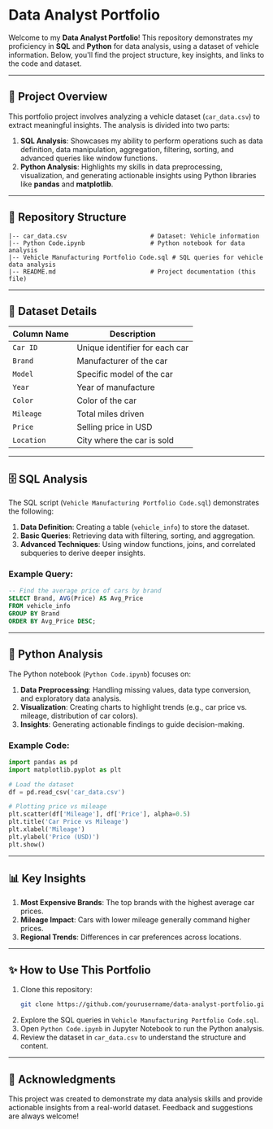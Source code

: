 # Data Analyst Portfolio

Welcome to my **Data Analyst Portfolio**! This repository demonstrates my proficiency in **SQL** and **Python** for data analysis, using a dataset of vehicle information. Below, you'll find the project structure, key insights, and links to the code and dataset.

---

## 🚗 **Project Overview**

This portfolio project involves analyzing a vehicle dataset (`car_data.csv`) to extract meaningful insights. The analysis is divided into two parts:

1. **SQL Analysis**: Showcases my ability to perform operations such as data definition, data manipulation, aggregation, filtering, sorting, and advanced queries like window functions.
2. **Python Analysis**: Highlights my skills in data preprocessing, visualization, and generating actionable insights using Python libraries like **pandas** and **matplotlib**.

---

## 📁 **Repository Structure**

```
|-- car_data.csv                       # Dataset: Vehicle information
|-- Python Code.ipynb                  # Python notebook for data analysis
|-- Vehicle Manufacturing Portfolio Code.sql # SQL queries for vehicle data analysis
|-- README.md                          # Project documentation (this file)
```

---

## 💾 **Dataset Details**

| **Column Name** | **Description**         |
|-----------------|-------------------------|
| `Car ID`        | Unique identifier for each car |
| `Brand`         | Manufacturer of the car |
| `Model`         | Specific model of the car |
| `Year`          | Year of manufacture     |
| `Color`         | Color of the car        |
| `Mileage`       | Total miles driven      |
| `Price`         | Selling price in USD    |
| `Location`      | City where the car is sold |

---

## 🗄️ **SQL Analysis**

The SQL script (`Vehicle Manufacturing Portfolio Code.sql`) demonstrates the following:

1. **Data Definition**: Creating a table (`vehicle_info`) to store the dataset.
2. **Basic Queries**: Retrieving data with filtering, sorting, and aggregation.
3. **Advanced Techniques**: Using window functions, joins, and correlated subqueries to derive deeper insights.

### Example Query:
```sql
-- Find the average price of cars by brand
SELECT Brand, AVG(Price) AS Avg_Price
FROM vehicle_info
GROUP BY Brand
ORDER BY Avg_Price DESC;
```

---

## 🐍 **Python Analysis**

The Python notebook (`Python Code.ipynb`) focuses on:

1. **Data Preprocessing**: Handling missing values, data type conversion, and exploratory data analysis.
2. **Visualization**: Creating charts to highlight trends (e.g., car price vs. mileage, distribution of car colors).
3. **Insights**: Generating actionable findings to guide decision-making.

### Example Code:
```python
import pandas as pd
import matplotlib.pyplot as plt

# Load the dataset
df = pd.read_csv('car_data.csv')

# Plotting price vs mileage
plt.scatter(df['Mileage'], df['Price'], alpha=0.5)
plt.title('Car Price vs Mileage')
plt.xlabel('Mileage')
plt.ylabel('Price (USD)')
plt.show()
```

---

## 📊 **Key Insights**

1. **Most Expensive Brands**: The top brands with the highest average car prices.
2. **Mileage Impact**: Cars with lower mileage generally command higher prices.
3. **Regional Trends**: Differences in car preferences across locations.

---

## ✨ **How to Use This Portfolio**

1. Clone this repository:
   ```bash
   git clone https://github.com/yourusername/data-analyst-portfolio.git
   ```
2. Explore the SQL queries in `Vehicle Manufacturing Portfolio Code.sql`.
3. Open `Python Code.ipynb` in Jupyter Notebook to run the Python analysis.
4. Review the dataset in `car_data.csv` to understand the structure and content.

---

## 🙌 **Acknowledgments**

This project was created to demonstrate my data analysis skills and provide actionable insights from a real-world dataset. Feedback and suggestions are always welcome!

